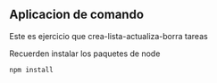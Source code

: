 ## Aplicacion de comando 

Este es ejercicio que crea-lista-actualiza-borra tareas

Recuerden instalar los paquetes de node


```
npm install
```
